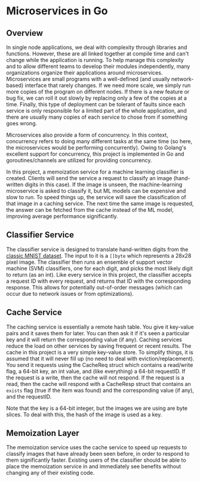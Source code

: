 # Microservices in Go

## Overview
In single node applications, we deal with complexity through libraries and functions. However, these are all linked together at compile time and can't change while the application is running. To help manage this complexity and to allow different teams to develop their modules independently, many organizations organize their applications around microservices. Microservices are small programs with a well-defined (and usually network-based) interface that rarely changes. If we need more scale, we simply run more copies of the program on different nodes. If there is a new feature or bug fix, we can roll it out slowly by replacing only a few of the copies at a time. Finally, this type of deployment can be tolerant of faults since each service is only responsible for a limited part of the whole application, and there are usually many copies of each service to chose from if something goes wrong.

Microservices also provide a form of concurrency. In this context, concurrency refers to doing many different tasks at the same time (so here, the microservices would be performing concurrently). Owing to Golang's excellent support for concurrency, this project is implemented in Go and goroutines/channels are utilized for providing concurrency.

In this project, a memoization service for a machine learning classifier is created.  Clients will send the service a request to classify an image (hand-written digits in this case). If the image is unseen, the machine-learning microservice is asked to classify it, but ML models can be expensive and slow to run. To speed things up, the service will save the classification of that image in a caching service. The next time the same image is requested, the answer can be fetched from the cache instead of the ML model, improving average performance significantly.


## Classifier Service
The classifier service is designed to translate hand-written digits from the [classic MNIST dataset](https://en.wikipedia.org/wiki/MNIST_database). The input to it is a `[]byte` which represents a 28x28 pixel image. The classifier then runs an ensemble of support vector machine (SVM) classifiers, one for each digit, and picks the most likely digit to return (as an int). Like every service in this project, the classifier accepts a request ID with every request, and returns that ID with the corresponding response. This allows for potentially out-of-order messages (which can occur due to network issues or from optimizations).

## Cache Service
The caching service is essentially a remote hash table. You give it key-value pairs and it saves them for later. You can then ask it if it's seen a particular key and it will return the corresponding value (if any). Caching services reduce the load on other services by saving frequent or recent results. The cache in this project is a very simple key-value store. To simplify things, it is assumed that it will never fill up (no need to deal with eviction/replacement). You send it requests using the CacheReq struct which contains a read/write flag, a 64-bit key, an int value, and (like everything) a 64-bit requestID. If the request is a write, then the cache will not respond. If the request is a read, then the cache will respond with a CacheResp struct that contains an `exists` flag (true if the item was found) and the corresponding value (if any), and the requestID.

Note that the key is a 64-bit integer, but the images we are using are byte slices. To deal with this, the hash of the image is used as a key.

## Memoization Layer
The memoization service uses the cache service to speed up requests to classify images that have already been seen before, in order to respond to them significantly faster. Existing users of the classifier should be able to place the memoization service in and immediately see benefits without changing any of their existing code.